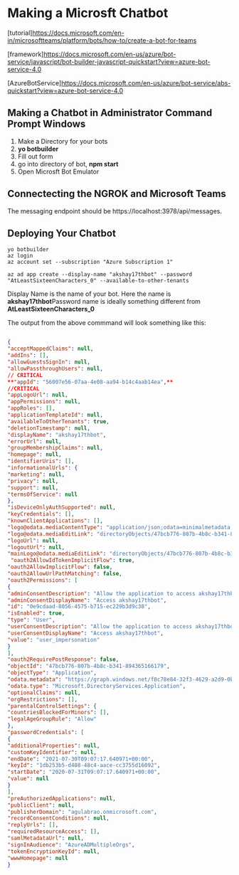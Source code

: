 # Making a Microsft Chatbot

[tutorial]https://docs.microsoft.com/en-in/microsoftteams/platform/bots/how-to/create-a-bot-for-teams

[framework]https://docs.microsoft.com/en-us/azure/bot-service/javascript/bot-builder-javascript-quickstart?view=azure-bot-service-4.0

[AzureBotService]https://docs.microsoft.com/en-us/azure/bot-service/abs-quickstart?view=azure-bot-service-4.0

## Making a Chatbot in Administrator Command Prompt Windows

1. Make a Directory for your bots
2. **yo botbuilder**
3. Fill out form
4. go into directory of bot, **npm start**
5. Open Microsft Bot Emulator

## Connectecting the NGROK and Microsoft Teams

The messaging endpoint should be https://localhost:3978/api/messages.

## Deploying Your Chatbot

```
yo botbuilder
az login
az account set --subscription "Azure Subscription 1"
```

```
az ad app create --display-name "akshay17thbot" --password "AtLeastSixteenCharacters_0" --available-to-other-tenants
```

Display Name is the name of your bot. Here the name is **akshay17thbot**Password name is ideally something different from
**AtLeastSixteenCharacters_0**

The output from the above commmand will look something like this:

```JSON

{
"acceptMappedClaims": null,
"addIns": [],
"allowGuestsSignIn": null,
"allowPassthroughUsers": null,
// CRITICAL
**"appId": "56007e56-07aa-4e08-aa94-b14c4aab14ea",**
//CRITICAL
"appLogoUrl": null,
"appPermissions": null,
"appRoles": [],
"applicationTemplateId": null,
"availableToOtherTenants": true,
"deletionTimestamp": null,
"displayName": "akshay17thbot",
"errorUrl": null,
"groupMembershipClaims": null,
"homepage": null,
"identifierUris": [],
"informationalUrls": {
"marketing": null,
"privacy": null,
"support": null,
"termsOfService": null
},
"isDeviceOnlyAuthSupported": null,
"keyCredentials": [],
"knownClientApplications": [],
"logo@odata.mediaContentType": "application/json;odata=minimalmetadata; charset=utf-8",
"logo@odata.mediaEditLink": "directoryObjects/47bcb776-807b-4b8c-b341-894365166179/Microsoft.DirectoryServices.Application/logo",
"logoUrl": null,
"logoutUrl": null,
"mainLogo@odata.mediaEditLink": "directoryObjects/47bcb776-807b-4b8c-b341-894365166179/Microsoft.DirectoryServices.Application/mainLogo",
 "oauth2AllowIdTokenImplicitFlow": true,
"oauth2AllowImplicitFlow": false,
"oauth2AllowUrlPathMatching": false,
"oauth2Permissions": [
{
"adminConsentDescription": "Allow the application to access akshay17thbot on behalf of the signed-in user.",
"adminConsentDisplayName": "Access akshay17thbot",
"id": "0e9cdaad-8056-4575-b715-ec229b3d9c38",
"isEnabled": true,
"type": "User",
"userConsentDescription": "Allow the application to access akshay17thbot on your behalf.",
"userConsentDisplayName": "Access akshay17thbot",
"value": "user_impersonation"
}
],
"oauth2RequirePostResponse": false,
"objectId": "47bcb776-807b-4b8c-b341-894365166179",
"objectType": "Application",
"odata.metadata": "https://graph.windows.net/f8c78e84-32f3-4629-a2d9-0bd6ec55b97a/$metadata#directoryObjects/@Element",
"odata.type": "Microsoft.DirectoryServices.Application",
"optionalClaims": null,
"orgRestrictions": [],
"parentalControlSettings": {
"countriesBlockedForMinors": [],
"legalAgeGroupRule": "Allow"
},
"passwordCredentials": [
{
"additionalProperties": null,
"customKeyIdentifier": null,
"endDate": "2021-07-30T09:07:17.640971+00:00",
"keyId": "1db253b5-d408-48c4-aace-cc3755d16092",
"startDate": "2020-07-31T09:07:17.640971+00:00",
"value": null
}
],
"preAuthorizedApplications": null,
"publicClient": null,
"publisherDomain": "agulabrao.onmicrosoft.com",
"recordConsentConditions": null,
"replyUrls": [],
"requiredResourceAccess": [],
"samlMetadataUrl": null,
"signInAudience": "AzureADMultipleOrgs",
"tokenEncryptionKeyId": null,
"wwwHomepage": null
}

```
